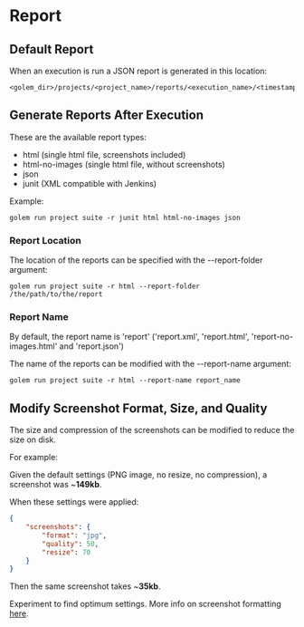 Report
==================================================

## Default Report

When an execution is run a JSON report is generated in this location:

```
<golem_dir>/projects/<project_name>/reports/<execution_name>/<timestamp>/report.json
```

## Generate Reports After Execution

These are the available report types:

* html (single html file, screenshots included)
* html-no-images (single html file, without screenshots)
* json
* junit (XML compatible with Jenkins)

Example:
```
golem run project suite -r junit html html-no-images json
```

### Report Location

The location of the reports can be specified with the --report-folder argument:

```
golem run project suite -r html --report-folder /the/path/to/the/report
```

### Report Name

By default, the report name is 'report' ('report.xml', 'report.html', 'report-no-images.html' and 'report.json')

The name of the reports can be modified with the --report-name argument:

```
golem run project suite -r html --report-name report_name
```

## Modify Screenshot Format, Size, and Quality

The size and compression of the screenshots can be modified to reduce the size on disk.

For example:

Given the default settings (PNG image, no resize, no compression), a screenshot was ~**149kb**.

When these settings were applied:

```JSON
{
    "screenshots": {
        "format": "jpg",
        "quality": 50,
        "resize": 70
    }
}
```

Then the same screenshot takes ~**35kb**.

Experiment to find optimum settings. More info on screenshot formatting [here](settings.html#screenshots).
